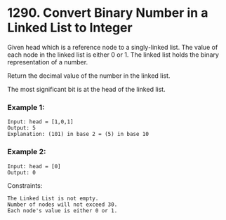 # 1290. Convert Binary Number in a Linked List to Integer


Given head which is a reference node to a singly-linked list. The value of each node in the linked list is either 0 or 1. The linked list holds the binary representation of a number.

Return the decimal value of the number in the linked list.

The most significant bit is at the head of the linked list.
 

### Example 1:
```
Input: head = [1,0,1]
Output: 5
Explanation: (101) in base 2 = (5) in base 10
```

### Example 2:
```
Input: head = [0]
Output: 0
 ```

Constraints:
```
The Linked List is not empty.
Number of nodes will not exceed 30.
Each node's value is either 0 or 1.
```
